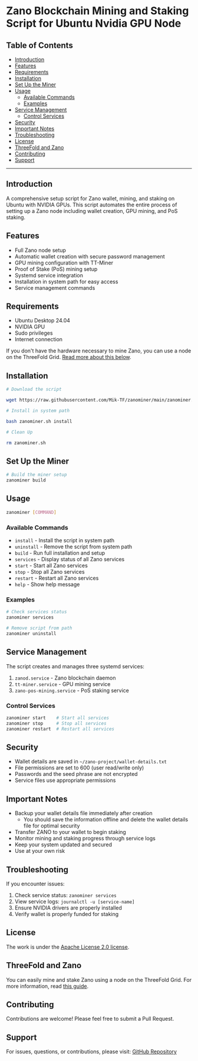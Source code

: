 <h1> Zano Blockchain Mining and Staking Script for Ubuntu Nvidia GPU Node </h1>

<h2>Table of Contents</h2>

- [Introduction](#introduction)
- [Features](#features)
- [Requirements](#requirements)
- [Installation](#installation)
- [Set Up the Miner](#set-up-the-miner)
- [Usage](#usage)
  - [Available Commands](#available-commands)
  - [Examples](#examples)
- [Service Management](#service-management)
  - [Control Services](#control-services)
- [Security](#security)
- [Important Notes](#important-notes)
- [Troubleshooting](#troubleshooting)
- [License](#license)
- [ThreeFold and Zano](#threefold-and-zano)
- [Contributing](#contributing)
- [Support](#support)

---

## Introduction

A comprehensive setup script for Zano wallet, mining, and staking on Ubuntu with NVIDIA GPUs. This script automates the entire process of setting up a Zano node including wallet creation, GPU mining, and PoS staking.

## Features

- Full Zano node setup
- Automatic wallet creation with secure password management
- GPU mining configuration with TT-Miner
- Proof of Stake (PoS) mining setup
- Systemd service integration
- Installation in system path for easy access
- Service management commands

## Requirements

- Ubuntu Desktop 24.04
- NVIDIA GPU
- Sudo privileges
- Internet connection

If you don't have the hardware necessary to mine Zano, you can use a node on the ThreeFold Grid. [Read more about this below](#threefold-and-zano).

## Installation

```bash
# Download the script

wget https://raw.githubusercontent.com/Mik-TF/zanominer/main/zanominer.sh

# Install in system path

bash zanominer.sh install

# Clean Up

rm zanominer.sh

```

## Set Up the Miner

```bash
# Build the miner setup
zanominer build
```

## Usage

```bash
zanominer [COMMAND]
```

### Available Commands

- `install` - Install the script in system path
- `uninstall` - Remove the script from system path
- `build` - Run full installation and setup
- `services` - Display status of all Zano services
- `start` - Start all Zano services
- `stop` - Stop all Zano services
- `restart` - Restart all Zano services
- `help` - Show help message

### Examples

```bash
# Check services status
zanominer services

# Remove script from path
zanominer uninstall
```

## Service Management

The script creates and manages three systemd services:
1. `zanod.service` - Zano blockchain daemon
2. `tt-miner.service` - GPU mining service
3. `zano-pos-mining.service` - PoS staking service

### Control Services

```bash
zanominer start    # Start all services
zanominer stop     # Stop all services
zanominer restart  # Restart all services
```

## Security

- Wallet details are saved in `~/zano-project/wallet-details.txt`
- File permissions are set to 600 (user read/write only)
- Passwords and the seed phrase are not encrypted
- Service files use appropriate permissions

## Important Notes

- Backup your wallet details file immediately after creation
  - You should save the information offline and delete the wallet details file for optimal security 
- Transfer ZANO to your wallet to begin staking
- Monitor mining and staking progress through service logs
- Keep your system updated and secured
- Use at your own risk

## Troubleshooting

If you encounter issues:
1. Check service status: `zanominer services`
2. View service logs: `journalctl -u [service-name]`
3. Ensure NVIDIA drivers are properly installed
4. Verify wallet is properly funded for staking

## License

The work is under the [Apache License 2.0 license](./LICENSE).

## ThreeFold and Zano

You can easily mine and stake Zano using a node on the ThreeFold Grid. For more information, read [this guide](https://forum.threefold.io/t/mine-and-stake-zano-on-the-threefold-grid/4465).

## Contributing

Contributions are welcome! Please feel free to submit a Pull Request.

## Support

For issues, questions, or contributions, please visit:
[GitHub Repository](https://github.com/Mik-TF/zanominer)
